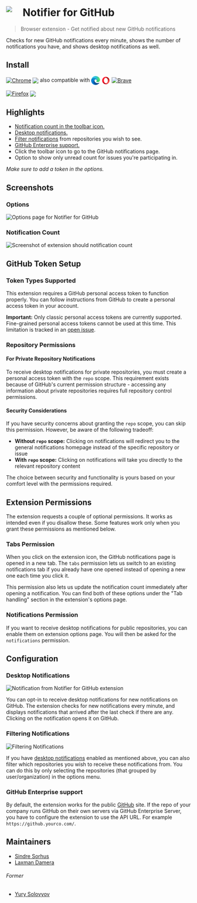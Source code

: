# <img src="source/icon.png" width="45" align="left"> Notifier for GitHub

> Browser extension - Get notified about new GitHub notifications

Checks for new GitHub notifications every minute, shows the number of notifications you have, and shows desktop notifications as well.

## Install

[link-chrome]: https://chrome.google.com/webstore/detail/notifier-for-github/lmjdlojahmbbcodnpecnjnmlddbkjhnn 'Version published on Chrome Web Store'
[link-firefox]: https://addons.mozilla.org/en-US/firefox/addon/notifier-for-github/ 'Version published on Mozilla Add-ons'

[<img src="https://raw.githubusercontent.com/alrra/browser-logos/90fdf03c/src/chrome/chrome.svg" width="48" alt="Chrome" valign="middle">][link-chrome] [<img valign="middle" src="https://img.shields.io/chrome-web-store/v/lmjdlojahmbbcodnpecnjnmlddbkjhnn.svg?label=%20">][link-chrome] also compatible with [<img src="https://raw.githubusercontent.com/alrra/browser-logos/90fdf03c/src/edge/edge.svg" width="24" alt="Edge" valign="middle">][link-chrome] [<img src="https://raw.githubusercontent.com/alrra/browser-logos/90fdf03c/src/opera/opera.svg" width="24" alt="Opera" valign="middle">][link-chrome] [<img src="https://raw.githubusercontent.com/alrra/browser-logos/90fdf03c/src/brave/brave.svg" width="24" alt="Brave" valign="middle">][link-chrome]

[<img src="https://raw.githubusercontent.com/alrra/browser-logos/90fdf03c/src/firefox/firefox.svg" width="48" alt="Firefox" valign="middle">][link-firefox] [<img valign="middle" src="https://img.shields.io/amo/v/notifier-for-github.svg?label=%20">][link-firefox]

## Highlights

- [Notification count in the toolbar icon.](#notification-count)
- [Desktop notifications.](#desktop-notifications)
- [Filter notifications](#filtering-notifications) from repositories you wish to see.
- [GitHub Enterprise support.](#github-enterprise-support)
- Click the toolbar icon to go to the GitHub notifications page.
- Option to show only unread count for issues you're participating in.

*Make sure to add a token in the options.*

## Screenshots

### Options

![Options page for Notifier for GitHub](media/screenshot-options.png)

### Notification Count

![Screenshot of extension should notification count](media/screenshot.png)
## GitHub Token Setup

### Token Types Supported

This extension requires a GitHub personal access token to function properly. You can follow instructions from GitHub to create a personal access token in your account.

**Important:** Only classic personal access tokens are currently supported. Fine-grained personal access tokens cannot be used at this time. This limitation is tracked in an [open issue](https://docs.github.com/en/authentication/keeping-your-account-and-data-secure/managing-your-personal-access-tokens).

### Repository Permissions

#### For Private Repository Notifications

To receive desktop notifications for private repositories, you must create a personal access token with the `repo` scope. This requirement exists because of GitHub's current permission structure - accessing any information about private repositories requires full repository control permissions.

#### Security Considerations

If you have security concerns about granting the `repo` scope, you can skip this permission. However, be aware of the following tradeoff:

- **Without `repo` scope:** Clicking on notifications will redirect you to the general notifications homepage instead of the specific repository or issue
- **With `repo` scope:** Clicking on notifications will take you directly to the relevant repository content

The choice between security and functionality is yours based on your comfort level with the permissions required.


## Extension Permissions

The extension requests a couple of optional permissions. It works as intended even if you disallow these. Some features work only when you grant these permissions as mentioned below.

### Tabs Permission

When you click on the extension icon, the GitHub notifications page is opened in a new tab. The `tabs` permission lets us switch to an existing notifications tab if you already have one opened instead of opening a new one each time you click it.

This permission also lets us update the notification count immediately after opening a notification. You can find both of these options under the "Tab handling" section in the extension's options page.

### Notifications Permission

If you want to receive desktop notifications for public repositories, you can enable them on extension options page. You will then be asked for the `notifications` permission.

## Configuration

### Desktop Notifications

![Notification from Notifier for GitHub extension](media/screenshot-notification.png)

You can opt-in to receive desktop notifications for new notifications on GitHub. The extension checks for new notifications every minute, and displays notifications that arrived after the last check if there are any. Clicking on the notification opens it on GitHub.

### Filtering Notifications

![Filtering Notifications](media/screenshot-filter.png)

If you have [desktop notifications](#desktop-notifications) enabled as mentioned above, you can also filter which repositories you wish to receive these notifications from. You can do this by only selecting the repositories (that grouped by user/organization) in the options menu.

### GitHub Enterprise support

By default, the extension works for the public [GitHub](https://github.com) site. If the repo of your company runs GitHub on their own servers via GitHub Enterprise Server, you have to configure the extension to use the API URL. For example `https://github.yourco.com/`.

## Maintainers

- [Sindre Sorhus](https://github.com/sindresorhus)
- [Laxman Damera](https://github.com/notlmn)

###### Former

- [Yury Solovyov](https://github.com/YurySolovyov)
